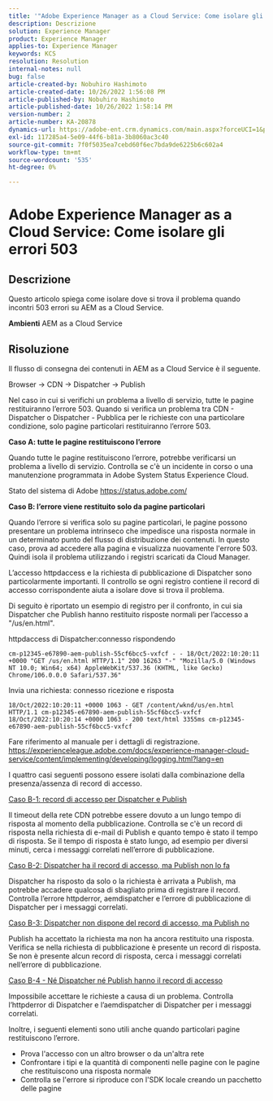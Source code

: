```yaml
---
title: '"Adobe Experience Manager as a Cloud Service: Come isolare gli errori 503'''
description: Descrizione
solution: Experience Manager
product: Experience Manager
applies-to: Experience Manager
keywords: KCS
resolution: Resolution
internal-notes: null
bug: false
article-created-by: Nobuhiro Hashimoto
article-created-date: 10/26/2022 1:56:08 PM
article-published-by: Nobuhiro Hashimoto
article-published-date: 10/26/2022 1:58:14 PM
version-number: 2
article-number: KA-20878
dynamics-url: https://adobe-ent.crm.dynamics.com/main.aspx?forceUCI=1&pagetype=entityrecord&etn=knowledgearticle&id=705a2aeb-3555-ed11-bba2-6045bd006b4b
exl-id: 117285a4-5e09-44f6-b81a-3b8060ac3c40
source-git-commit: 7f0f5035ea7cebd60f6ec7bda9de6225b6c602a4
workflow-type: tm+mt
source-wordcount: '535'
ht-degree: 0%

---
```


# Adobe Experience Manager as a Cloud Service: Come isolare gli errori 503

## Descrizione


Questo articolo spiega come isolare dove si trova il problema quando incontri 503 errori su AEM as a Cloud Service.

<b>Ambienti</b>
AEM as a Cloud Service


## Risoluzione


Il flusso di consegna dei contenuti in AEM as a Cloud Service è il seguente.

Browser -> CDN -> Dispatcher -> Publish

Nel caso in cui si verifichi un problema a livello di servizio, tutte le pagine restituiranno l’errore 503. Quando si verifica un problema tra CDN - Dispatcher o Dispatcher - Pubblica per le richieste con una particolare condizione, solo pagine particolari restituiranno l’errore 503.



<b>Caso A: tutte le pagine restituiscono l’errore</b>

Quando tutte le pagine restituiscono l’errore, potrebbe verificarsi un problema a livello di servizio. Controlla se c&#39;è un incidente in corso o una manutenzione programmata in Adobe System Status Experience Cloud.

Stato del sistema di Adobe https://status.adobe.com/



<b>Caso B: l’errore viene restituito solo da pagine particolari</b>

Quando l’errore si verifica solo su pagine particolari, le pagine possono presentare un problema intrinseco che impedisce una risposta normale in un determinato punto del flusso di distribuzione dei contenuti. In questo caso, prova ad accedere alla pagina e visualizza nuovamente l&#39;errore 503. Quindi isola il problema utilizzando i registri scaricati da Cloud Manager.

L’accesso httpdaccess e la richiesta di pubblicazione di Dispatcher sono particolarmente importanti. Il controllo se ogni registro contiene il record di accesso corrispondente aiuta a isolare dove si trova il problema.

Di seguito è riportato un esempio di registro per il confronto, in cui sia Dispatcher che Publish hanno restituito risposte normali per l’accesso a &quot;/us/en.html&quot;.

httpdaccess di Dispatcher:connesso rispondendo


```
cm-p12345-e67890-aem-publish-55cf6bcc5-vxfcf - - 18/Oct/2022:10:20:11 +0000 "GET /us/en.html HTTP/1.1" 200 16263 "-" "Mozilla/5.0 (Windows NT 10.0; Win64; x64) AppleWebKit/537.36 (KHTML, like Gecko) Chrome/106.0.0.0 Safari/537.36"
```




Invia una richiesta: connesso ricezione e risposta


```
18/Oct/2022:10:20:11 +0000 1063 - GET /content/wknd/us/en.html HTTP/1.1 cm-p12345-e67890-aem-publish-55cf6bcc5-vxfcf
18/Oct/2022:10:20:14 +0000 1063 - 200 text/html 3355ms cm-p12345-e67890-aem-publish-55cf6bcc5-vxfcf
```




Fare riferimento al manuale per i dettagli di registrazione.
https://experienceleague.adobe.com/docs/experience-manager-cloud-service/content/implementing/developing/logging.html?lang=en



I quattro casi seguenti possono essere isolati dalla combinazione della presenza/assenza di record di accesso.

<u>Caso B-1: record di accesso per Dispatcher e Publish</u>

Il timeout della rete CDN potrebbe essere dovuto a un lungo tempo di risposta al momento della pubblicazione. Controlla se c&#39;è un record di risposta nella richiesta di e-mail di Publish e quanto tempo è stato il tempo di risposta. Se il tempo di risposta è stato lungo, ad esempio per diversi minuti, cerca i messaggi correlati nell’errore di pubblicazione.

<u>Caso B-2: Dispatcher ha il record di accesso, ma Publish non lo fa</u>

Dispatcher ha risposto da solo o la richiesta è arrivata a Publish, ma potrebbe accadere qualcosa di sbagliato prima di registrare il record. Controlla l’errore httpderror, aemdispatcher e l’errore di pubblicazione di Dispatcher per i messaggi correlati.

<u>Caso B-3: Dispatcher non dispone del record di accesso, ma Publish no</u>

Publish ha accettato la richiesta ma non ha ancora restituito una risposta. Verifica se nella richiesta di pubblicazione è presente un record di risposta. Se non è presente alcun record di risposta, cerca i messaggi correlati nell’errore di pubblicazione.

<u>Caso B-4 - Né Dispatcher né Publish hanno il record di accesso</u>

Impossibile accettare le richieste a causa di un problema. Controlla l’httpderror di Dispatcher e l’aemdispatcher di Dispatcher per i messaggi correlati.



Inoltre, i seguenti elementi sono utili anche quando particolari pagine restituiscono l’errore.

- Prova l&#39;accesso con un altro browser o da un&#39;altra rete
- Confrontare i tipi e la quantità di componenti nelle pagine con le pagine che restituiscono una risposta normale
- Controlla se l&#39;errore si riproduce con l&#39;SDK locale creando un pacchetto delle pagine
